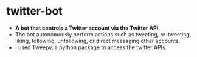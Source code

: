 # twitter-bot
<ul style="list-style-type:disc">
  <li> <strong>A bot that controls a Twitter account via the Twitter API.</strong> </li>
  <li>The bot autonomously perform actions such as tweeting, re-tweeting, liking, following, unfollowing, or direct messaging other accounts.</li>
  <li>I used Tweepy, a python package to access the twitter APIs.</li>
</ul>
